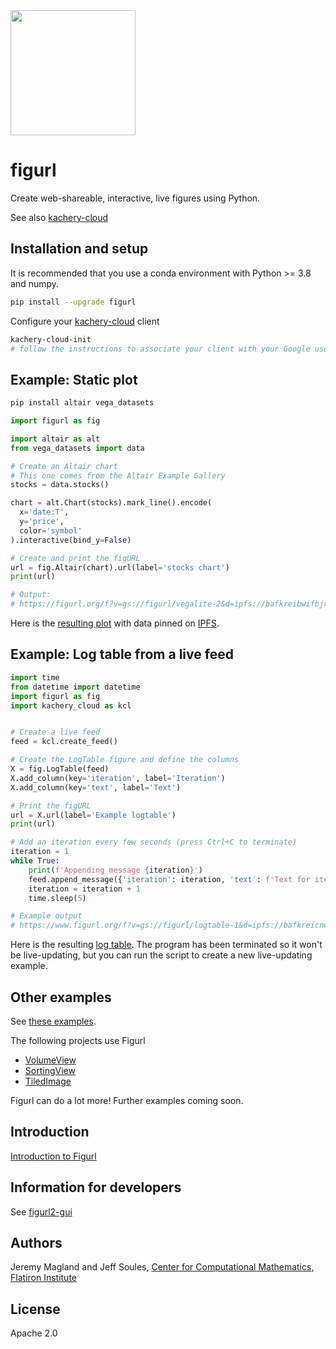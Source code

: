 <img src="./figurl.png" width="200px" />

# figurl

Create web-shareable, interactive, live figures using Python.

See also [kachery-cloud](https://github.com/scratchrealm/kachery-cloud)

## Installation and setup

It is recommended that you use a conda environment with Python >= 3.8 and numpy.

```bash
pip install --upgrade figurl
```

Configure your [kachery-cloud](https://github.com/scratchrealm/kachery-cloud) client

```bash
kachery-cloud-init
# follow the instructions to associate your client with your Google user name on kachery-cloud
```

## Example: Static plot

```bash
pip install altair vega_datasets
```

```python
import figurl as fig

import altair as alt
from vega_datasets import data

# Create an Altair chart
# This one comes from the Altair Example Gallery
stocks = data.stocks()

chart = alt.Chart(stocks).mark_line().encode(
  x='date:T',
  y='price',
  color='symbol'
).interactive(bind_y=False)

# Create and print the figURL
url = fig.Altair(chart).url(label='stocks chart')
print(url)

# Output: 
# https://figurl.org/f?v=gs://figurl/vegalite-2&d=ipfs://bafkreibwifbjrcvxucu3o3373tz74jjkkee3u2t5wrbywzvcoc6q7lxs2i&label=stocks%20chart
```

Here is the [resulting plot](https://figurl.org/f?v=gs://figurl/vegalite-2&d=ipfs://bafkreibwifbjrcvxucu3o3373tz74jjkkee3u2t5wrbywzvcoc6q7lxs2i&label=stocks%20chart) with data pinned on [IPFS](https://ipfs.io/).

## Example: Log table from a live feed

```python
import time
from datetime import datetime
import figurl as fig
import kachery_cloud as kcl


# Create a live feed
feed = kcl.create_feed()

# Create the LogTable figure and define the columns
X = fig.LogTable(feed)
X.add_column(key='iteration', label='Iteration')
X.add_column(key='text', label='Text')

# Print the figURL
url = X.url(label='Example logtable')
print(url)

# Add an iteration every few seconds (press Ctrl+C to terminate)
iteration = 1
while True:
    print(f'Appending message {iteration}')
    feed.append_message({'iteration': iteration, 'text': f'Text for iteration {iteration}. Timestamp = {datetime.now()}'})
    iteration = iteration + 1
    time.sleep(5)

# Example output
# https://www.figurl.org/f?v=gs://figurl/logtable-1&d=ipfs://bafkreicnwdp627vnoibq7ebspcgdr72fslxypzkhvm42dqgom7ba27hdjm&label=Example%20logtable
```

Here is the resulting [log table](https://www.figurl.org/f?v=gs://figurl/logtable-1&d=ipfs://bafkreicnwdp627vnoibq7ebspcgdr72fslxypzkhvm42dqgom7ba27hdjm&label=Example%20logtable). The program has been terminated so it won't be live-updating, but you can run the script to create a new live-updating example.

## Other examples

See [these examples](./examples/).

The following projects use Figurl

* [VolumeView](https://github.com/magland/volumeview)
* [SortingView](https://github.com/magland/sortingview/tree/v2)
* [TiledImage](https://github.com/scratchrealm/figurl-tiled-image)

Figurl can do a lot more! Further examples coming soon.

## Introduction

[Introduction to Figurl](doc/intro.md)

## Information for developers

See [figurl2-gui](https://github.com/scratchrealm/figurl2-gui)

## Authors

Jeremy Magland and Jeff Soules, [Center for Computational Mathematics, Flatiron Institute](https://www.simonsfoundation.org/flatiron/center-for-computational-mathematics)

## License

Apache 2.0
